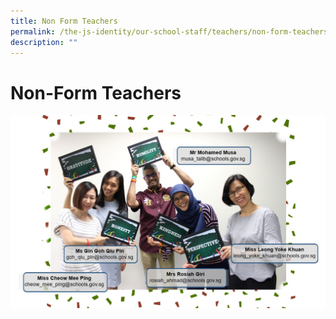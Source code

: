 ```yaml
---
title: Non Form Teachers
permalink: /the-js-identity/our-school-staff/teachers/non-form-teachers/
description: ""
---
```

# **Non-Form Teachers**

![](/images/Capture(1).png)